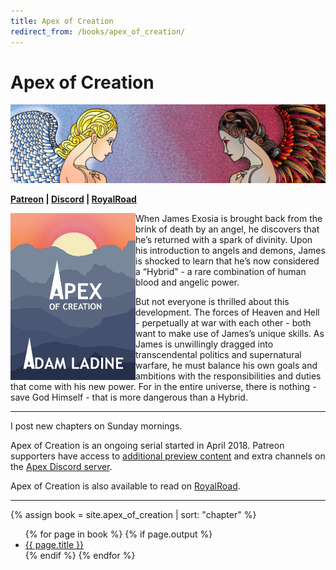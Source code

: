 ```yaml
---
title: Apex of Creation
redirect_from: /books/apex_of_creation/
---
```


# Apex of Creation

![](/assets/images/angel_demon.png)

**[Patreon](https://patreon.com/captainmeta4) \| [Discord](https://discord.gg/U22EMg7) \| [RoyalRoad](https://www.royalroad.com/fiction/20192/apex-of-creation)**

<img src="/assets/images/apex_cover.png" width="200px" align="left"> When James Exosia is brought back from the brink of death by an angel, he discovers that he’s returned with a spark of divinity. Upon his introduction to angels and demons, James is shocked to learn that he’s now considered a “Hybrid” - a rare combination of human blood and angelic power.

But not everyone is thrilled about this development. The forces of Heaven and Hell - perpetually at war with each other - both want to make use of James’s unique skills. As James is unwillingly dragged into transcendental politics and supernatural warfare, he must balance his own goals and ambitions with the responsibilities and duties that come with his new power. For in the entire universe, there is nothing - save God Himself - that is more dangerous than a Hybrid.

---

I post new chapters on Sunday mornings.

Apex of Creation is an ongoing serial started in April 2018. Patreon supporters have access to [additional preview content](/patreon) and extra channels on the [Apex Discord server](https://discord.gg/U22EMg7).

Apex of Creation is also available to read on [RoyalRoad](https://www.royalroad.com/fiction/20192/apex-of-creation).

---


{% assign book = site.apex_of_creation | sort: "chapter" %}
<ul>
{% for page in book %}
    {% if page.output %} <li><a href="{{ page.url }}">{{ page.title }}</a></li>{% endif %}
{% endfor %}
</ul>
